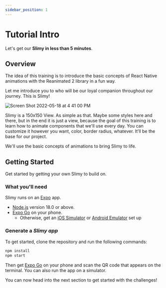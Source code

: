 ```yaml
---
sidebar_position: 1
---
```


# Tutorial Intro

Let's get our **Slimy in less than 5 minutes**.

## Overview

The idea of this training is to introduce the basic concepts of React Native animations with the Reanimated 2 library in a fun way.

Let me introduce you to who will be our loyal companion throughout our journey. This is Slimy!

![Screen Shot 2022-05-18 at 4 41 00 PM](https://user-images.githubusercontent.com/80724668/187309264-0eb7aa4e-5d0d-48e9-8821-a67c537488f5.png)

Slimy is a 150x150 View. As simple as that. Maybe some styles here and there, but in the end it is just a view, because the goal
of this training is to learn how to animate components that we'll use every day.
You can customize it however you want, color, border radius, whatever. It’ll be the base for our project.

We'll use the basic concepts of animations to bring Slimy to life.

## Getting Started

Get started by getting your own Slimy to build on.

### What you'll need

Slimy runs on an [Expo](https://expo.dev/) app.

- [Node.js](https://nodejs.org/en/download/) version 18.0 or above.
- [Expo Go](https://expo.dev/go) on your phone.
  - Otherwise, get an [iOS Simulator](https://docs.expo.dev/workflow/ios-simulator/)
    or [Android Emulator](https://docs.expo.dev/workflow/android-studio-emulator/) set up

### Generate a _Slimy app_

To get started, clone the repository and run the following commands:

```bash
npm install
npm start
```

Then get [Expo Go](https://expo.dev/go) on your phone and scan the QR code that appears on the terminal.
You can also run the app on a simulator.

You can now head into the next section to get started with the challenges!
